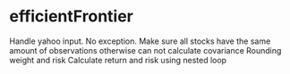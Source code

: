 # efficientFrontier

Handle yahoo input. No exception. Make sure all stocks have the same amount of observations otherwise can not calculate covariance
Rounding weight and risk
Calculate return and risk using nested loop
